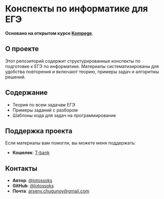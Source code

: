 # Конспекты по информатике для ЕГЭ  
**Основано на открытом курсе [Kompege](https://kompege.ru/course)**.

## О проекте  
Этот репозиторий содержит структурированные конспекты по подготовке к ЕГЭ по информатике. Материалы систематизированы для удобства повторения и включают теорию, примеры задач и алгоритмы решений.

## Содержание  
- Теория по всем задачам ЕГЭ  
- Примеры заданий с разбором  
- Шаблоны кода для задач на программирование

## Поддержка проекта  
Если материалы вам помогли, вы можете меня поддержать:  
- **Кошелек**: [T-bank](https://www.tinkoff.ru/rm/r_ifAYlZnkjX.Kzuskbozbv/Te1Hd26098)

## Контакты  
- **Автор**: [@lotossoks](https://t.me/lotossoks)
- **GitHub**: [@lotossoks](https://github.com/lotossoks)  
- **Почта**: [arseny.chugunov@gmail.com](arseny.chugunov@gmail.com)
